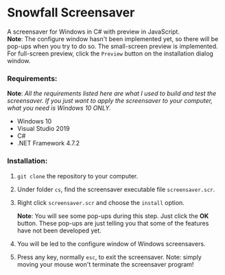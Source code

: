 # Snowfall Screensaver
A screensaver for Windows in C# with preview in JavaScript.  
**Note**: The configure window hasn't been implemented yet, so there will be pop-ups when you try to do so. The small-screen preview is implemented. For full-screen preview, click the `Preview` button on the installation dialog window.

### Requirements:

**Note**: *All the requirements listed here are what I used to build and test the screensaver. If you just want to apply the screensaver to your computer, what you need is Windows 10 ONLY.*

* Windows 10
* Visual Studio 2019
* C#
* .NET Framework 4.7.2

### Installation:

1. `git clone` the repository to your computer.

2. Under folder `cs`, find the screensaver executable file `screensaver.scr`.

3. Right click `screensaver.scr` and choose the `install` option.

   **Note**: You will see some pop-ups during this step. Just click the **OK** button. These pop-ups are just telling you that some of the features have not been developed yet.

4. You will be led to the configure window of Windows screensavers.

5. Press any key, normally `esc`, to exit the screensaver. Note: simply moving your mouse won't terminate the screensaver program!
